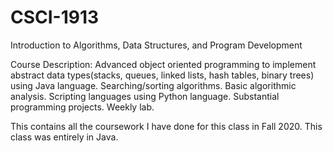 # CSCI-1913
Introduction to Algorithms, Data Structures, and Program Development

Course Description: Advanced object oriented programming to implement abstract data types(stacks, queues, linked lists, hash tables, binary trees) using Java language. Searching/sorting algorithms. Basic algorithmic analysis. Scripting languages using Python language. Substantial programming projects. Weekly lab.

This contains all the coursework I have done for this class in Fall 2020. This class was entirely in Java.
